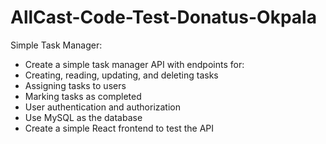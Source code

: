 # AllCast-Code-Test-Donatus-Okpala

Simple Task Manager:
- Create a simple task manager API with endpoints for:
- Creating, reading, updating, and deleting tasks
- Assigning tasks to users
- Marking tasks as completed
- User authentication and authorization
- Use MySQL as the database
- Create a simple React frontend to test the API
